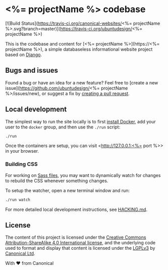 # <%= projectName %> codebase

[![Build Status](https://travis-ci.org/canonical-websites/<%= projectName %>.svg?branch=master)](https://travis-ci.org/ubuntudesign/<%= projectName %>)

This is the codebase and content for [<%= projectName %>](https://<%= projectName %>), a simple databaseless informational website project based on [Django](https://www.djangoproject.com/).

## Bugs and issues

Found a bug or have an idea for a new feature? Feel free to [create a new issue](https://github.com/ubuntudesign/<%= projectName %>/issues/new), or suggest a fix by [creating a pull request](https://help.github.com/articles/creating-a-pull-request/).

## Local development

The simplest way to run the site locally is to first [install Docker](https://docs.docker.com/engine/installation/), add your user to the `docker` group, and then use the `./run` script:

``` bash
./run
```

Once the containers are setup, you can visit <http://127.0.0.1:<%= port %>> in your browser.

### Building CSS

For working on [Sass files](static/css), you may want to dynamically watch for changes to rebuild the CSS whenever something changes.

To setup the watcher, open a new terminal window and run:

``` bash
./run watch
```

For more detailed local development instructions, see [HACKING.md](HACKING.md).

License
---

The content of this project is licensed under the [Creative Commons Attribution-ShareAlike 4.0 International license](https://creativecommons.org/licenses/by-sa/4.0/), and the underlying code used to format and display that content is licensed under the [LGPLv3](http://opensource.org/licenses/lgpl-3.0.html) by [Canonical Ltd](http://www.canonical.com/).


With ♥ from Canonical
